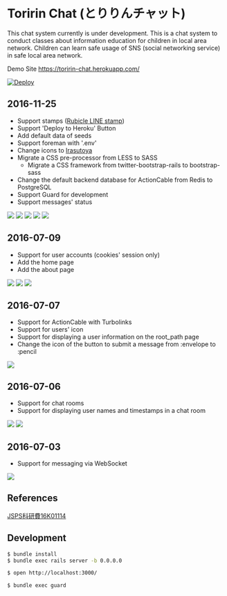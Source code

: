 # Toririn Chat (とりりんチャット)

This chat system currently is under development. This is a chat system to conduct classes about information education for children in local area network. Children can learn safe usage of SNS (social networking service) in safe local area network.

Demo Site https://toririn-chat.herokuapp.com/

[![Deploy](https://www.herokucdn.com/deploy/button.png)](https://heroku.com/deploy?template=https://github.com/mh61503891/toririn-chat)

## 2016-11-25

* Support stamps ([Rubicle LINE stamp](http://rubicle.net/line_stamp.html))
* Support 'Deploy to Heroku' Button
* Add default data of seeds
* Support foreman with '.env'
* Change icons to [Irasutoya](http://www.irasutoya.com/)
* Migrate a CSS pre-processor from LESS to SASS
    * Migrate a CSS framework from twitter-bootstrap-rails to bootstrap-sass
* Change the default backend database for ActionCable from Redis to PostgreSQL
* Support Guard for development
* Support messages' status

![](screenshots/toririn-chat-20161125-1.png)
![](screenshots/toririn-chat-20161125-2.png)
![](screenshots/toririn-chat-20161125-3.png)
![](screenshots/toririn-chat-20161125-4.png)
![](screenshots/toririn-chat-20161125-5.png)

## 2016-07-09

* Support for user accounts (cookies' session only)
* Add the home page
* Add the about page

![](screenshots/toririn-chat-20160709-1.png)
![](screenshots/toririn-chat-20160709-2.png)
![](screenshots/toririn-chat-20160709-3.png)

## 2016-07-07

* Support for ActionCable with Turbolinks
* Support for users' icon
* Support for displaying a user information on the root_path page
* Change the icon of the button to submit a message from :envelope to :pencil

![](screenshots/toririn-chat-20160707.png)

## 2016-07-06

* Support for chat rooms
* Support for displaying user names and timestamps in a chat room

![](screenshots/toririn-chat-20160706-1.png)
![](screenshots/toririn-chat-20160706-2.png)

## 2016-07-03

* Support for messaging via WebSocket

![](screenshots/toririn-chat-20160703.png)

## References

[JSPS科研費16K01114](https://kaken.nii.ac.jp/ja/grant/KAKENHI-PROJECT-16K01114/)

## Development

```bash
$ bundle install
$ bundle exec rails server -b 0.0.0.0
```

```bash
$ open http://localhost:3000/
```

```bash
$ bundle exec guard
```
